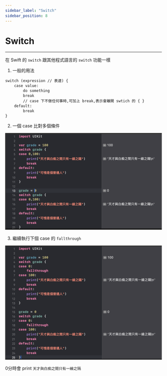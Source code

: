 ```yaml
---
sidebar_label: "Switch"
sidebar_position: 8
---
```


# Switch

---

在 Swift 的 `switch` 跟其他程式語言的 `switch` 功能一樣

1. 一般的用法

```
switch (expression // 表達) {
	case value:
		do something
		break 
		// case 下不做任何事時,可加上 break,表示會離開 swtich 的 { }
	default:
		break
}
```

2. 一個 case 比對多個條件

![image1](/img/swift_img/2024-08-06_12.28.09.png)

3. 繼續執行下個 case 的 `fallthrough`

![image2](/img/swift_img/2024-08-06_12.30.29.png)

0分時會 print `天才與白痴之間只有一線之隔`